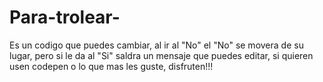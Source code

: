 # Para-trolear-
Es un codigo que puedes cambiar, al ir al "No" el "No" se movera de su lugar, pero si le da al "Si" saldra un mensaje que puedes editar, si quieren usen codepen o lo que mas les guste, disfruten!!!
